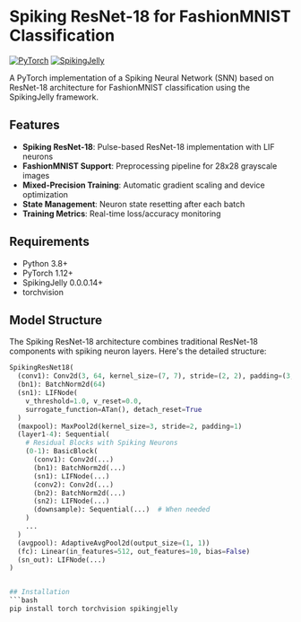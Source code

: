 # Spiking ResNet-18 for FashionMNIST Classification

[![PyTorch](https://img.shields.io/badge/PyTorch-1.12+-red.svg)](https://pytorch.org/)
[![SpikingJelly](https://img.shields.io/badge/SpikingJelly-0.0.0.14+-blue.svg)](https://github.com/fangwei123456/spikingjelly)

A PyTorch implementation of a Spiking Neural Network (SNN) based on ResNet-18 architecture for FashionMNIST classification using the SpikingJelly framework.

## Features
- **Spiking ResNet-18**: Pulse-based ResNet-18 implementation with LIF neurons
- **FashionMNIST Support**: Preprocessing pipeline for 28x28 grayscale images
- **Mixed-Precision Training**: Automatic gradient scaling and device optimization
- **State Management**: Neuron state resetting after each batch
- **Training Metrics**: Real-time loss/accuracy monitoring

## Requirements
- Python 3.8+
- PyTorch 1.12+
- SpikingJelly 0.0.0.14+
- torchvision

## Model Structure

The Spiking ResNet-18 architecture combines traditional ResNet-18 components with spiking neuron layers. Here's the detailed structure:

```python
SpikingResNet18(
  (conv1): Conv2d(3, 64, kernel_size=(7, 7), stride=(2, 2), padding=(3, 3), bias=False)
  (bn1): BatchNorm2d(64)
  (sn1): LIFNode(
    v_threshold=1.0, v_reset=0.0, 
    surrogate_function=ATan(), detach_reset=True
  )
  (maxpool): MaxPool2d(kernel_size=3, stride=2, padding=1)
  (layer1-4): Sequential(
    # Residual Blocks with Spiking Neurons
    (0-1): BasicBlock(
      (conv1): Conv2d(...)
      (bn1): BatchNorm2d(...)
      (sn1): LIFNode(...)
      (conv2): Conv2d(...)
      (bn2): BatchNorm2d(...)
      (sn2): LIFNode(...)
      (downsample): Sequential(...)  # When needed
    )
    ...
  )
  (avgpool): AdaptiveAvgPool2d(output_size=(1, 1))
  (fc): Linear(in_features=512, out_features=10, bias=False)
  (sn_out): LIFNode(...)
)


## Installation
```bash
pip install torch torchvision spikingjelly



